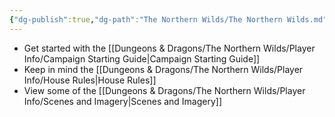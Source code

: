 ```yaml
---
{"dg-publish":true,"dg-path":"The Northern Wilds/The Northern Wilds.md","dg-permalink":"northern-wilds","permalink":"/northern-wilds/","title":"Main","pinned":true,"tags":["DG"]}
---
```



- Get started with the [[Dungeons & Dragons/The Northern Wilds/Player Info/Campaign Starting Guide\|Campaign Starting Guide]]
- Keep in mind the [[Dungeons & Dragons/The Northern Wilds/Player Info/House Rules\|House Rules]]
- View some of the [[Dungeons & Dragons/The Northern Wilds/Player Info/Scenes and Imagery\|Scenes and Imagery]]